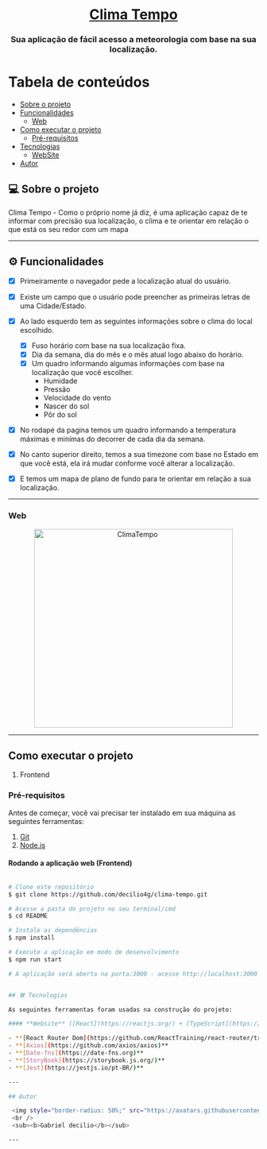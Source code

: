 <h1 align="center">
     <a href="#" alt="Clima Tempo"> Clima Tempo </a>
</h1>

<h3 align="center">
     Sua aplicação de fácil acesso a meteorologia com base na sua localização.
</h3>

# Tabela de conteúdos

<!--ts-->

- [Sobre o projeto](#-sobre-o-projeto)
- [Funcionalidades](#-funcionalidades)
  - [Web](#web)
- [Como executar o projeto](#-como-executar-o-projeto)
  - [Pré-requisitos](#pré-requisitos)
- [Tecnologias](#-tecnologias)
  - [WebSite](#user-content-website--react----typescript)
- [Autor](#-autor)
<!--te-->

## 💻 Sobre o projeto

 Clima Tempo - Como o próprio nome já diz, é uma aplicação capaz de te informar com precisão sua localização, o clima e te orientar em relação o que está os seu redor com um mapa

---

## ⚙️ Funcionalidades

- [x] Primeiramente o navegador pede a localização atual do usuário.
- [x] Existe um campo que o usuário pode preencher as primeiras letras de uma Cidade/Estado.

- [x] Ao lado esquerdo tem as seguintes informações sobre o clima do local escolhido.

  - [x] Fuso horário com base na sua localização fixa.
  - [x] Dia da semana, dia do mês e o mês atual logo abaixo do horário.
  - [x] Um quadro informando algumas informações com base na localização que você escolher.
    - Humidade
    - Pressão
    - Velocidade do vento
    - Nascer do sol
    - Pôr do sol

- [x] No rodapé da pagina temos um quadro informando a temperatura máximas e minímas do decorrer de cada dia da semana.
- [x] No canto superior direito, temos a sua timezone com base no Estado em que você está, ela irá mudar conforme você alterar a localização.

- [x] E temos um mapa de plano de fundo para te orientar em relação a sua localização.

---

### Web

<p align="center" style="display: flex; align-items: flex-start; justify-content: center;">
  <img alt="ClimaTempo" title="#ClimaTempo" src="Clima-tempo-frontend.jpg" width="400px">

</p>

---

##  Como executar o projeto

1. Frontend

### Pré-requisitos

Antes de começar, você vai precisar ter instalado em sua máquina as seguintes ferramentas:

1. [Git](https://git-scm.com)
2. [Node.js](https://nodejs.org/en/)

####  Rodando a aplicação web (Frontend)

```bash

# Clone este repositório
$ git clone https://github.com/decilio4g/clima-tempo.git

# Acesse a pasta do projeto no seu terminal/cmd
$ cd README

# Instale as dependências
$ npm install

# Execute a aplicação em modo de desenvolvimento
$ npm run start

# A aplicação será aberta na porta:3000 - acesse http://localhost:3000


## 🛠 Tecnologias

As seguintes ferramentas foram usadas na construção do projeto:

#### **Website** ([React](https://reactjs.org/) + [TypeScript](https://www.typescriptlang.org/))

- **[React Router Dom](https://github.com/ReactTraining/react-router/tree/master/packages/react-router-dom)**
- **[Axios](https://github.com/axios/axios)**
- **[Date-fns](https://date-fns.org)**
- **[StoryBook](https://storybook.js.org/)**
- **[Jest](https://jestjs.io/pt-BR/)**

---

## Autor

 <img style="border-radius: 50%;" src="https://avatars.githubusercontent.com/u/53064737?v=4" width="100px;" alt=""/>
 <br />
 <sub><b>Gabriel decilio</b></sub>

---
```
